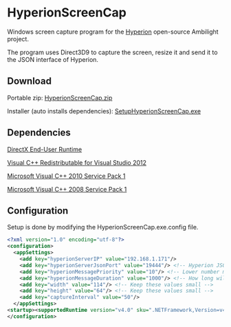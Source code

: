 # HyperionScreenCap

Windows screen capture program for the [Hyperion](https://github.com/tvdzwan/hyperion) open-source Ambilight project.

The program uses Direct3D9 to capture the screen, resize it and send it to the JSON interface of Hyperion.

## Download
Portable zip: [HyperionScreenCap.zip](https://github.com/djhansel/HyperionScreenCap/releases/download/v1.1/HyperionScreenCap.zip)

Installer (auto installs dependencies): [SetupHyperionScreenCap.exe](https://github.com/djhansel/HyperionScreenCap/releases/download/v1.1/SetupHyperionScreenCap.exe)

## Dependencies

[DirectX End-User Runtime](https://www.microsoft.com/en-us/download/details.aspx?displaylang=en&id=35)

[Visual C++ Redistributable for Visual Studio 2012](https://www.microsoft.com/en-us/download/details.aspx?id=30679)

[Microsoft Visual C++ 2010 Service Pack 1](https://www.microsoft.com/en-us/download/details.aspx?id=26999)

[Microsoft Visual C++ 2008 Service Pack 1](https://www.microsoft.com/en-us/download/details.aspx?id=26368)


## Configuration

Setup is done by modifying the HyperionScreenCap.exe.config file.

```xml
<?xml version="1.0" encoding="utf-8"?>
<configuration>
  <appSettings>
    <add key="hyperionServerIP" value="192.168.1.171"/>
    <add key="hyperionServerJsonPort" value="19444"/> <!-- Hyperion JSON port -->
    <add key="hyperionMessagePriority" value="10"/> <!-- Lower number means higher priority -->
    <add key="hyperionMessageDuration" value="1000"/> <!-- How long will each captured screenshot stay on LEDs -->
    <add key="width" value="114"/> <!-- Keep these values small -->
    <add key="height" value="64"/> <!-- Keep these values small -->
    <add key="captureInterval" value="50"/>
  </appSettings>
<startup><supportedRuntime version="v4.0" sku=".NETFramework,Version=v4.0,Profile=Client"/></startup>
</configuration>
```
